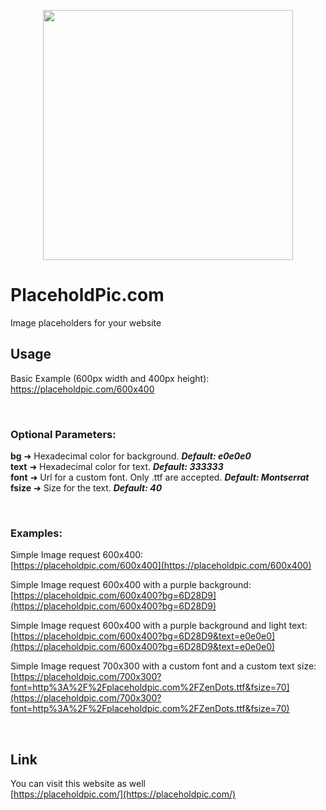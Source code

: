 <p align="center"><a href="https://placeholdpic.com" target="_blank"><img src="https://placeholdpic.com/placeholdpic.png" width="400"></a></p>

# PlaceholdPic.com

Image placeholders for your website


## Usage

Basic Example (600px width and 400px height):
https://placeholdpic.com/600x400

<br>

### Optional Parameters:

**bg** ➜ Hexadecimal color for background. ***Default: e0e0e0***<br>
**text** ➜ Hexadecimal color for text. ***Default: 333333***<br>
**font** ➜ Url for a custom font. Only .ttf are accepted. ***Default: Montserrat***<br>
**fsize** ➜ Size for the text. ***Default: 40***


<br>

### Examples:

Simple Image request 600x400:<br>
[https://placeholdpic.com/600x400](https://placeholdpic.com/600x400)

Simple Image request 600x400 with a purple background:<br>
[https://placeholdpic.com/600x400?bg=6D28D9](https://placeholdpic.com/600x400?bg=6D28D9)

Simple Image request 600x400 with a purple background and light text:<br>
[https://placeholdpic.com/600x400?bg=6D28D9&text=e0e0e0](https://placeholdpic.com/600x400?bg=6D28D9&text=e0e0e0)

Simple Image request 700x300 with a custom font and a custom text size:<br>
[https://placeholdpic.com/700x300?font=http%3A%2F%2Fplaceholdpic.com%2FZenDots.ttf&fsize=70](https://placeholdpic.com/700x300?font=http%3A%2F%2Fplaceholdpic.com%2FZenDots.ttf&fsize=70)

<br>

## Link

You can visit this website as well<br>
[https://placeholdpic.com/](https://placeholdpic.com/)
